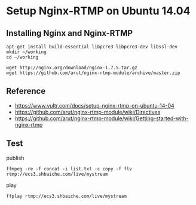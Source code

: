 # Setup Nginx-RTMP on Ubuntu 14.04

## Installing Nginx and Nginx-RTMP

```
apt-get install build-essential libpcre3 libpcre3-dev libssl-dev
mkdir ~/working
cd ~/working
```

```
wget http://nginx.org/download/nginx-1.7.5.tar.gz
wget https://github.com/arut/nginx-rtmp-module/archive/master.zip
```

## Reference

- https://www.vultr.com/docs/setup-nginx-rtmp-on-ubuntu-14-04
- https://github.com/arut/nginx-rtmp-module/wiki/Directives
- https://github.com/arut/nginx-rtmp-module/wiki/Getting-started-with-nginx-rtmp

## Test

publish
```
ffmpeg -re -f concat -i list.txt -c copy -f flv rtmp://ecs3.shbaiche.com/live/mystream
```

play
```
ffplay rtmp://ecs3.shbaiche.com/live/mystream
```
